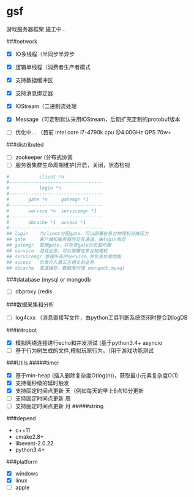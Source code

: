 # gsf

游戏服务器框架 施工中...

###network
- [x] IO多线程（半同步半异步
- [x] 逻辑单线程（消费者生产者模式
- [x] 支持数据缓冲区
- [x] 支持消息绑定器
- [x] IOStream（二进制流处理
- [x] Message（可定制默认采用IOStream，后期扩充定制的protobuf版本
- [ ] 优化中... （目前 intel core i7-4790k cpu @4.00GHz QPS 70w+


###distributed
- [ ] zookeeper (分布式协调
- [ ] 服务器集群生命周期维护(开启，关闭，状态检视

```python
#           client *n
#----------------------------------
#           login *n
#----------------------------------
#       gate *n     gatemgr *1
#----------------------------------
#       service *n  servicemgr *1
#----------------------------------
#       dbcache *1  access *1
#----------------------------------
## login    为client分配gate，可以部署在多台物理机分摊压力
## gate     客户端和服务器的交互通道，由login指定
## gatemgr  管理gate，并负责gate的负载均衡
## service  游戏业务，可以部署在多台物理机
## servicemgr 管理所有的service,并负责负载均衡
## access   负责介入第三方相关的业务
## dbcache  高速缓存，数据库代理（mongodb,mysql
```

###database (mysql or mongodb
- [ ] dbproxy (redis

###数据采集和分析
- [ ] log4cxx （消息直接写文件，由python工具判断系统空闲时整合到logDB

#####robot
- [x] 模拟网络连接进行echo和并发测试 (基于python3.4+ asyncio
- [ ] 基于行为树生成的文件,模拟玩家行为。（用于游戏功能测试

###Utils
#####timer
- [x] 基于min-heap (插入删除复杂度O(log(n))，获取最小元素复杂度O(1)
- [x] 支持毫秒级的延时触发
- [x] 支持固定时间点更新 天（例如每天的早上6点10分更新
- [ ] 支持固定时间点更新 周
- [ ] 支持固定时间点更新 月
#####string

###depend
* c++11
* cmake2.8+
* libevent-2.0.22
* python3.4+

###platform
- [x] windows
- [x] linux
- [ ] apple
